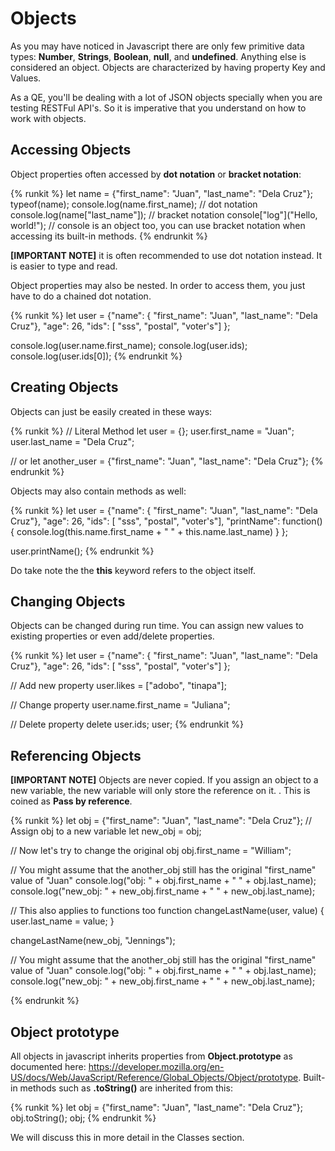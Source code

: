 # Objects

As you may have noticed in Javascript there are only few primitive data types: **Number**, **Strings**, **Boolean**, **null**, and **undefined**. Anything else is considered an object. Objects are characterized by having property Key and Values.

As a QE, you'll be dealing with a lot of JSON objects specially when you are testing RESTFul API's. So it is imperative that you understand on how to work with objects.

## Accessing Objects

Object properties often accessed by **dot notation** or **bracket notation**:

{% runkit %}
let name = {"first_name": "Juan", "last_name": "Dela Cruz"};
typeof(name);
console.log(name.first_name); // dot notation
console.log(name["last_name"]); // bracket notation
console["log"]("Hello, world!"); // console is an object too, you can use bracket notation when accessing its built-in methods.
{% endrunkit %}

**[IMPORTANT NOTE]** it is often recommended to use dot notation instead. It is easier to type and read.

Object properties may also be nested. In order to access them, you just have to do a chained dot notation.

{% runkit %}
let user = {"name": {
                "first_name": "Juan",
                "last_name": "Dela Cruz"},
            "age": 26,
            "ids": [
                "sss",
                "postal",
                "voter's"]
            };

console.log(user.name.first_name);
console.log(user.ids);
console.log(user.ids[0]);
{% endrunkit %}

## Creating Objects

Objects can just be easily created in these ways:

{% runkit %}
// Literal Method
let user = {};
user.first_name = "Juan";
user.last_name = "Dela Cruz";

// or
let another_user = {"first_name": "Juan", "last_name": "Dela Cruz"};
{% endrunkit %}

Objects may also contain methods as well:

{% runkit %}
let user = {"name": {
                "first_name": "Juan",
                "last_name": "Dela Cruz"},
            "age": 26,
            "ids": [
                "sss",
                "postal",
                "voter's"],
            "printName": function() { console.log(this.name.first_name + " " + this.name.last_name) }
            };

user.printName();
{% endrunkit %}

Do take note the the **this** keyword refers to the object itself.

## Changing Objects

Objects can be changed during run time. You can assign new values to existing properties or even add/delete properties.

{% runkit %}
let user = {"name": {
                "first_name": "Juan",
                "last_name": "Dela Cruz"},
            "age": 26,
            "ids": [
                "sss",
                "postal",
                "voter's"]
            };

// Add new property
user.likes = ["adobo", "tinapa"];

// Change property
user.name.first_name = "Juliana";

// Delete property
delete user.ids;
user;
{% endrunkit %}

## Referencing Objects

**[IMPORTANT NOTE]** Objects are never copied. If you assign an object to a new variable, the new variable will only store the reference on it. . This is coined as **Pass by reference**.

{% runkit %}
let obj = {"first_name": "Juan", "last_name": "Dela Cruz"};
// Assign obj to a new variable
let new_obj = obj;

// Now let's try to change the original obj
obj.first_name = "William";

// You might assume that the another_obj still has the original "first_name" value of "Juan"
console.log("obj: " + obj.first_name + " " + obj.last_name);
console.log("new_obj: " + new_obj.first_name + " " + new_obj.last_name);

// This also applies to functions too
function changeLastName(user, value) {
    user.last_name = value;
}

changeLastName(new_obj, "Jennings");

// You might assume that the another_obj still has the original "first_name" value of "Juan"
console.log("obj: " + obj.first_name + " " + obj.last_name);
console.log("new_obj: " + new_obj.first_name + " " + new_obj.last_name);

{% endrunkit %}

## Object prototype

All objects in javascript inherits properties from **Object.prototype** as documented here: https://developer.mozilla.org/en-US/docs/Web/JavaScript/Reference/Global_Objects/Object/prototype. Built-in methods such as **.toString()** are inherited from this:

{% runkit %}
let obj = {"first_name": "Juan", "last_name": "Dela Cruz"};
obj.toString();
obj;
{% endrunkit %}

We will discuss this in more detail in the Classes section.



